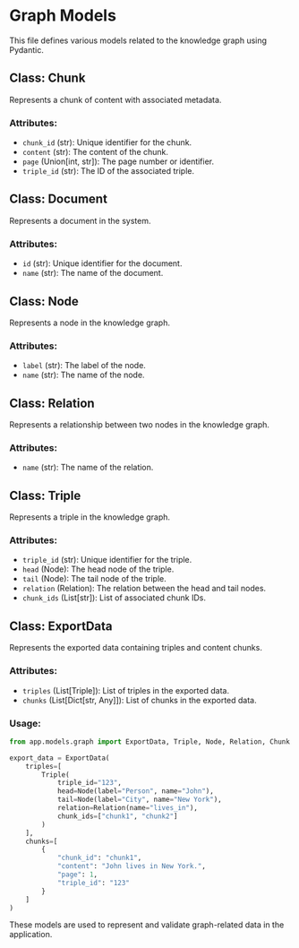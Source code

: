 # Graph Models

This file defines various models related to the knowledge graph using Pydantic.

## Class: Chunk

Represents a chunk of content with associated metadata.

### Attributes:
- `chunk_id` (str): Unique identifier for the chunk.
- `content` (str): The content of the chunk.
- `page` (Union[int, str]): The page number or identifier.
- `triple_id` (str): The ID of the associated triple.

## Class: Document

Represents a document in the system.

### Attributes:
- `id` (str): Unique identifier for the document.
- `name` (str): The name of the document.

## Class: Node

Represents a node in the knowledge graph.

### Attributes:
- `label` (str): The label of the node.
- `name` (str): The name of the node.

## Class: Relation

Represents a relationship between two nodes in the knowledge graph.

### Attributes:
- `name` (str): The name of the relation.

## Class: Triple

Represents a triple in the knowledge graph.

### Attributes:
- `triple_id` (str): Unique identifier for the triple.
- `head` (Node): The head node of the triple.
- `tail` (Node): The tail node of the triple.
- `relation` (Relation): The relation between the head and tail nodes.
- `chunk_ids` (List[str]): List of associated chunk IDs.

## Class: ExportData

Represents the exported data containing triples and content chunks.

### Attributes:
- `triples` (List[Triple]): List of triples in the exported data.
- `chunks` (List[Dict[str, Any]]): List of chunks in the exported data.

### Usage:

```python
from app.models.graph import ExportData, Triple, Node, Relation, Chunk

export_data = ExportData(
    triples=[
        Triple(
            triple_id="123",
            head=Node(label="Person", name="John"),
            tail=Node(label="City", name="New York"),
            relation=Relation(name="lives_in"),
            chunk_ids=["chunk1", "chunk2"]
        )
    ],
    chunks=[
        {
            "chunk_id": "chunk1",
            "content": "John lives in New York.",
            "page": 1,
            "triple_id": "123"
        }
    ]
)
````


These models are used to represent and validate graph-related data in the application.